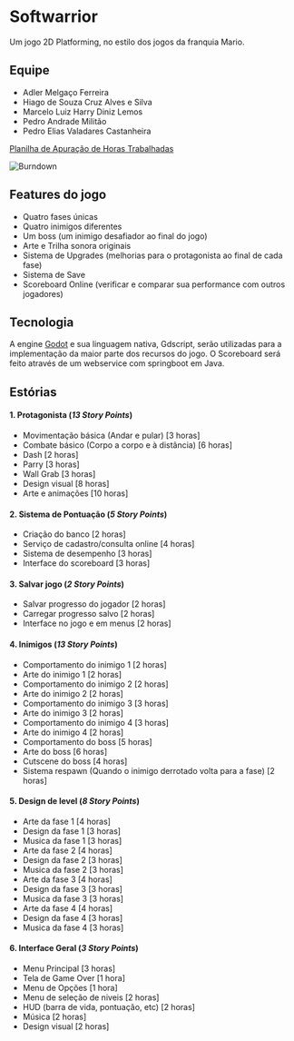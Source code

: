 # Softwarrior

Um jogo 2D Platforming, no estilo dos jogos da franquia Mario.

## Equipe

- Adler Melgaço Ferreira
- Hiago de Souza Cruz Alves e Silva
- Marcelo Luiz Harry Diniz Lemos
- Pedro Andrade Militão
- Pedro Elias Valadares Castanheira

[Planilha de Apuração de Horas Trabalhadas](https://docs.google.com/spreadsheets/d/1d-M2r0Hqc7PQQRQg2BjsgkzJxiU2KVb_vhlAvm8cmdg/edit?usp=sharing)

![Burndown](https://media.discordapp.net/attachments/567403716299325443/626265301167767585/graph.jpg)

## Features do jogo
- Quatro fases únicas
- Quatro inimigos diferentes
- Um boss (um inimigo desafiador ao final do jogo)
- Arte e Trilha sonora originais
- Sistema de Upgrades (melhorias para o protagonista ao final de cada fase)
- Sistema de Save
- Scoreboard Online (verificar e comparar sua performance com outros jogadores)

## Tecnologia

A engine [Godot](https://godotengine.org) e sua linguagem nativa, Gdscript, serão utilizadas para a implementação da maior parte dos recursos do jogo. O Scoreboard será feito através de um webservice com springboot em Java.

## Estórias

#### 1. Protagonista (*13 Story Points*)
- Movimentação básica (Andar e pular) [3 horas]
- Combate básico (Corpo a corpo e à distância) [6 horas]
- Dash [2 horas]
- Parry [3 horas]
- Wall Grab [3 horas]
- Design visual [8 horas]
- Arte e animações [10 horas]

#### 2. Sistema de Pontuação (*5 Story Points*)
- Criação do banco [2 horas]
- Serviço de cadastro/consulta online [4 horas]
- Sistema de desempenho [3 horas]
- Interface do scoreboard [3 horas]

#### 3. Salvar jogo (*2 Story Points*)
- Salvar progresso do jogador [2 horas]
- Carregar progresso salvo [2 horas]
- Interface no jogo e em menus [2 horas]

#### 4. Inimigos (*13 Story Points*)
- Comportamento do inimigo 1 [2 horas]
- Arte do inimigo 1 [2 horas]
- Comportamento do inimigo 2 [2 horas]
- Arte do inimigo 2 [2 horas]
- Comportamento do inimigo 3 [3 horas]
- Arte do inimigo 3 [2 horas]
- Comportamento do inimigo 4 [3 horas]
- Arte do inimigo 4 [2 horas]
- Comportamento do boss [5 horas]
- Arte do boss [6 horas]
- Cutscene do boss [4 horas]
- Sistema respawn (Quando o inimigo derrotado volta para a fase) [2 horas]

#### 5. Design de level (*8 Story Points*)
- Arte da fase 1 [4 horas]
- Design da fase 1 [3 horas]
- Musica da fase 1 [3 horas]
- Arte da fase 2 [4 horas]
- Design da fase 2 [3 horas]
- Musica da fase 2 [3 horas]
- Arte da fase 3 [4 horas]
- Design da fase 3 [3 horas]
- Musica da fase 3 [3 horas]
- Arte da fase 4 [4 horas]
- Design da fase 4 [3 horas]
- Musica da fase 4 [3 horas]


#### 6. Interface Geral (*3 Story Points*)
- Menu Principal [3 horas]
- Tela de Game Over [1 hora]
- Menu de Opções [1 hora]
- Menu de seleção de niveis [2 horas]
- HUD (barra de vida, pontuação, etc) [2 horas]
- Música [2 horas]
- Design visual [2 horas]
